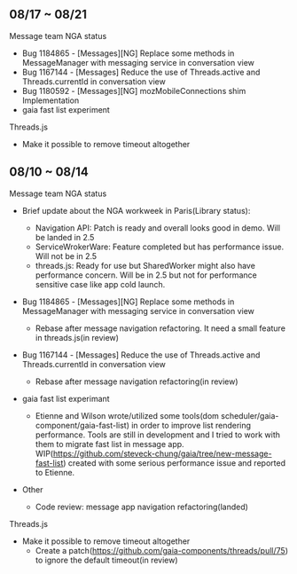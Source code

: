 ## 08/17 ~ 08/21

Message team NGA status

* Bug 1184865 - [Messages][NG] Replace some methods in MessageManager with messaging service in conversation view
* Bug 1167144 - [Messages] Reduce the use of Threads.active and Threads.currentId in conversation view
* Bug 1180592 - [Messages][NG] mozMobileConnections shim Implementation
* gaia fast list experiment

Threads.js

* Make it possible to remove timeout altogether

## 08/10 ~ 08/14

Message team NGA status

* Brief update about the NGA workweek in Paris(Library status):
  * Navigation API: Patch is ready and overall looks good in demo. Will be landed in 2.5
  * ServiceWrokerWare: Feature completed but has performance issue. Will not be in 2.5
  * threads.js: Ready for use but SharedWorker might also have performance concern. Will be in 2.5 but not for performance sensitive case like app cold launch.

* Bug 1184865 - [Messages][NG] Replace some methods in MessageManager with messaging service in conversation view
  * Rebase after message navigation refactoring. It need a small feature in threads.js(in review)
  
* Bug 1167144 - [Messages] Reduce the use of Threads.active and Threads.currentId in conversation view
  * Rebase after message navigation refactoring(in review)

* gaia fast list experimant
  * Etienne and Wilson wrote/utilized some tools(dom scheduler/gaia-component/gaia-fast-list) in order to improve list rendering performance. Tools are still in development and I tried to work with them to migrate fast list in message app. WIP(https://github.com/steveck-chung/gaia/tree/new-message-fast-list) created with some serious performance issue and reported to Etienne. 

* Other
  * Code review: message app navigation refactoring(landed)

Threads.js

* Make it possible to remove timeout altogether
  * Create a patch(https://github.com/gaia-components/threads/pull/75) to ignore the default timeout(in review)
